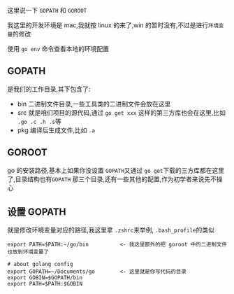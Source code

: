 这里说一下 `GOPATH` 和 `GOROOT`

我这里的开发环境是 mac,我就按 linux 的来了,win 的暂时没有,不过是进行`环境变量`的修改

使用 `go env` 命令查看本地的环境配置

## GOPATH
是我们的工作目录,其下包含了:
* bin 二进制文件目录,一些工具类的二进制文件会放在这里
* src 就是咱们项目的源代码,通过 `go get xxx` 这样的第三方库也会在这里,比如 `.go .c .h .s`等
* pkg 编译后生成文件,比如 `.a`

## GOROOT
go 的安装路径,基本上如果你没设置 `GOPATH`又通过 `go get`下载的三方库都在这里了,目录结构也有`GOPATH`
那三个目录,还有一些其他的配置,作为初学者来说先不操心


## 设置 GOPATH
就是修改环境变量对应的路径,我这里拿 `.zshrc`来举例, `.bash_profile`的类似
```
export PATH=$PATH:~/go/bin          <- 我这里额外的把 goroot 中的二进制文件也放到环境变量了

# about golang config
export GOPATH=~/Documents/go        <- 这里就是你写代码的目录
export GOBIN=$GOPATH/bin
export PATH=$PATH:$GOBIN

```